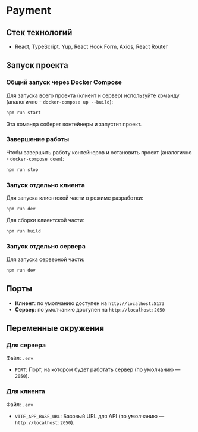 # Payment

## Стек технологий

- React, TypeScript, Yup, React Hook Form, Axios, React Router

## Запуск проекта

### Общий запуск через Docker Compose

Для запуска всего проекта (клиент и сервер) используйте команду (аналогично - `docker-compose up --build`):

```bash
npm run start
```

Эта команда соберет контейнеры и запустит проект.

### Завершение работы

Чтобы завершить работу контейнеров и остановить проект (аналогично - `docker-compose down`):

```bash
npm run stop
```

### Запуск отдельно клиента

Для запуска клиентской части в режиме разработки:

```bash
npm run dev
```

Для сборки клиентской части:

```bash
npm run build
```

### Запуск отдельно сервера

Для запуска серверной части:

```bash
npm run dev
```

## Порты

- **Клиент**: по умолчанию доступен на `http://localhost:5173`
- **Сервер**: по умолчанию доступен на `http://localhost:2050`

## Переменные окружения

### Для сервера

Файл: `.env`

- `PORT`: Порт, на котором будет работать сервер (по умолчанию — `2050`).

### Для клиента

Файл: `.env`

- `VITE_APP_BASE_URL`: Базовый URL для API (по умолчанию — `http://localhost:2050`).
